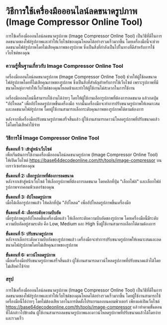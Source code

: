 วิธีการใช้เครื่องมือออนไลน์ลดขนาดรูปภาพ (Image Compressor Online Tool)
======================================================================

การใช้เครื่องมือออนไลน์ลดขนาดรูปภาพ (Image Compressor Online Tool) เป็นวิธีที่ดีในการลดขนาดของไฟล์รูปภาพและทำให้เว็บไซต์ของคุณโหลดได้อย่างรวดเร็วมากขึ้น โดยเครื่องมือนี้จะช่วยลดขนาดไฟล์รูปภาพโดยไม่เสียคุณภาพของรูปภาพ ซึ่งเป็นสิ่งที่กำลังเป็นไปในทางที่ดีสำหรับการใช้เว็บไซต์ของคุณ

### ความรู้พื้นฐานเกี่ยวกับ Image Compressor Online Tool

เครื่องมือออนไลน์ลดขนาดรูปภาพ (Image Compressor Online Tool) ช่วยให้ผู้ใช้ลดขนาดไฟล์รูปภาพโดยที่ไม่เสียคุณภาพของรูปภาพ ซึ่งเป็นสิ่งที่สำคัญสำหรับการใช้เว็บไซต์ เพราะรูปภาพที่มีขนาดใหญ่อาจทำให้เว็บไซต์ของคุณโหลดช้าและทำให้ผู้ใช้งานไม่สะดวกในการใช้งาน

เครื่องมือออนไลน์นี้สามารถใช้งานได้ง่ายๆ โดยให้ผู้ใช้งานเลือกรูปภาพที่ต้องการลดขนาด แล้วกดปุ่ม "อัปโหลด" เพื่ออัปโหลดรูปภาพขึ้นเครื่องมือ จากนั้นเครื่องมือจะทำการปรับขนาดรูปภาพให้เหมาะสมและลดขนาดไฟล์รูปภาพ โดยผู้ใช้งานสามารถเลือกระดับคุณภาพของรูปภาพได้ตามต้องการ

หลังจากที่เครื่องมือปรับขนาดรูปภาพเสร็จสิ้นแล้ว ผู้ใช้งานสามารถดาวน์โหลดรูปภาพที่ปรับขนาดแล้วได้โดยไม่เสียค่าใช้จ่าย

### วิธีการใช้ Image Compressor Online Tool

**ขั้นตอนที่ 1: เข้าสู่หน้าเว็บไซต์**  
เพื่อเริ่มต้นการใช้งานเครื่องมือออนไลน์ลดขนาดรูปภาพ (Image Compressor Online Tool) ให้เปิดเว็บไซต์ <https://base64decodeonline.com/th/tools/image-compressor> บนเบราว์เซอร์ของคุณ

**ขั้นตอนที่ 2: เลือกรูปภาพที่ต้องการลดขนาด**  
หลังจากเข้าสู่หน้าเว็บไซต์ ให้เลือกรูปภาพที่ต้องการลดขนาด โดยคลิกที่ปุ่ม "เลือกไฟล์" และเลือกไฟล์รูปภาพจากคอมพิวเตอร์ของคุณ

**ขั้นตอนที่ 3: อัปโหลดรูปภาพ**  
เมื่อได้เลือกรูปภาพแล้ว ให้คลิกที่ปุ่ม "อัปโหลด" เพื่ออัปโหลดรูปภาพขึ้นเครื่องมือ

**ขั้นตอนที่ 4: เลือกระดับความบีบอัด**  
เมื่อรูปภาพถูกอัปโหลดขึ้นเครื่องมือแล้ว ให้เลือกระดับความบีบอัดของรูปภาพ โดยเครื่องมือนี้มีระดับความบีบอัดอยู่สามระดับ คือ Low, Medium และ High ซึ่งผู้ใช้งานสามารถเลือกได้ตามต้องการ

**ขั้นตอนที่ 5: ปรับขนาดรูปภาพ**  
หลังจากเลือกระดับความบีบอัดของรูปภาพแล้ว เครื่องมือจะทำการปรับขนาดรูปภาพให้เหมาะสมและลดขนาดไฟล์รูปภาพโดยไม่เสียคุณภาพของรูปภาพ

**ขั้นตอนที่ 6: ดาวน์โหลดรูปภาพ**  
เมื่อเครื่องมือปรับขนาดรูปภาพเสร็จสิ้นแล้ว ผู้ใช้งานสามารถดาวน์โหลดรูปภาพที่ปรับขนาดแล้วได้โดยไม่เสียค่าใช้จ่าย

### สรุป

การใช้เครื่องมือออนไลน์ลดขนาดรูปภาพ (Image Compressor Online Tool) เป็นวิธีที่ดีในการลดขนาดของไฟล์รูปภาพและทำให้เว็บไซต์ของคุณโหลดได้อย่างรวดเร็วมากขึ้น โดยผู้ใช้งานสามารถใช้เครื่องมือนี้ได้ง่ายๆ โดยไม่ต้องเสียเวลาในการติดตั้งโปรแกรมลงบนคอมพิวเตอร์ เพียงแค่เปิดเว็บไซต์ <https://base64decodeonline.com/th/tools/image-compressor> แล้วทำตามขั้นตอนที่ได้กล่าวไปข้างต้น ผู้ใช้งานสามารถลดขนาดรูปภาพและดาวน์โหลดรูปภาพที่ปรับขนาดแล้วได้โดยง่ายและรวดเร็ว